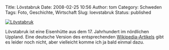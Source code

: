 Title: Lövstabruk
Date: 2008-02-25 10:56
Author: tom
Category: Schweden
Tags: Foto, Geschichte, Wirtschaft
Slug: loevstabruk
Status: published

[![Lövstabruk](http://www.fiket.de/pic/lovstaspeg_s.jpg "Lövstabruk")](http://www.fiket.de/pic/lovstaspeg_l.jpg)

Lövstabruk ist eine Eisenhütte aus dem 17. Jahrhundert im nördlichen
Uppland. Eine deutsche Version des entsprechenden
[Wikipedia-Artikels](http://sv.wikipedia.org/wiki/L%C3%B6vstabruk) gibt
es leider noch nicht, aber vielleicht komme ich ja bald einmal dazu.

